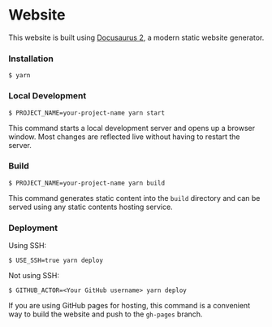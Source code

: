 # Website

This website is built using [Docusaurus 2](https://docusaurus.io/), a modern static website generator.

### Installation

```
$ yarn
```

### Local Development

```
$ PROJECT_NAME=your-project-name yarn start
```

This command starts a local development server and opens up a browser window. Most changes are reflected live without having to restart the server.

### Build

```
$ PROJECT_NAME=your-project-name yarn build
```

This command generates static content into the `build` directory and can be served using any static contents hosting service.

### Deployment

Using SSH:

```
$ USE_SSH=true yarn deploy
```

Not using SSH:

```
$ GITHUB_ACTOR=<Your GitHub username> yarn deploy
```

If you are using GitHub pages for hosting, this command is a convenient way to build the website and push to the `gh-pages` branch.
